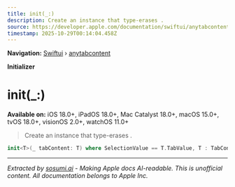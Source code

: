 ```yaml
---
title: init(_:)
description: Create an instance that type-erases .
source: https://developer.apple.com/documentation/swiftui/anytabcontent/init(_:)
timestamp: 2025-10-29T00:14:04.458Z
---
```


**Navigation:** [Swiftui](/documentation/swiftui) › [anytabcontent](/documentation/swiftui/anytabcontent)

**Initializer**

# init(_:)

**Available on:** iOS 18.0+, iPadOS 18.0+, Mac Catalyst 18.0+, macOS 15.0+, tvOS 18.0+, visionOS 2.0+, watchOS 11.0+

> Create an instance that type-erases .

```swift
init<T>(_ tabContent: T) where SelectionValue == T.TabValue, T : TabContent
```

---

*Extracted by [sosumi.ai](https://sosumi.ai) - Making Apple docs AI-readable.*
*This is unofficial content. All documentation belongs to Apple Inc.*
